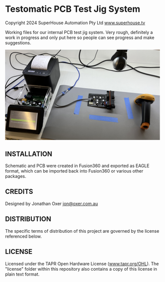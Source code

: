 Testomatic PCB Test Jig System
==============================

Copyright 2024 SuperHouse Automation Pty Ltd  www.superhouse.tv

Working files for our internal PCB test jig system. Very rough,
definitely a work in progress and only put here so people can see
progress and make suggestions.

![Prototype test jig](Images/Test-jig.jpg)


INSTALLATION
------------
Schematic and PCB were created in Fusion360 and exported as EAGLE format,
which can be imported back into Fusion360 or various other packages.


CREDITS
-------
Designed by Jonathan Oxer <jon@oxer.com.au>


DISTRIBUTION
------------
The specific terms of distribution of this project are governed by the
license referenced below.


LICENSE
-------
Licensed under the TAPR Open Hardware License (www.tapr.org/OHL).
The "license" folder within this repository also contains a copy of
this license in plain text format.
